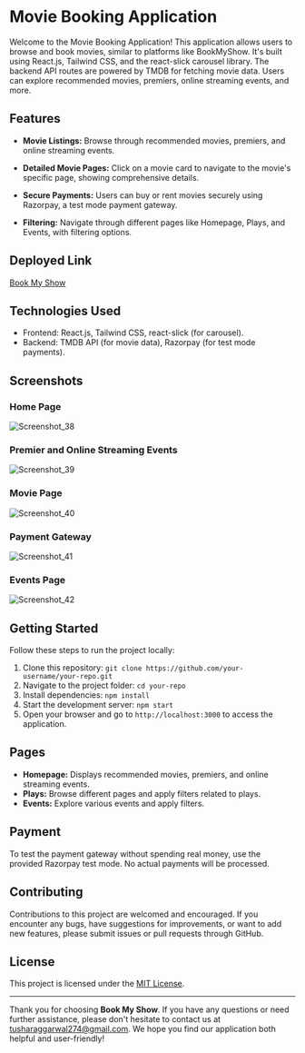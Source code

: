 # Movie Booking Application

Welcome to the Movie Booking Application! This application allows users to browse and book movies, similar to platforms like BookMyShow. It's built using React.js, Tailwind CSS, and the react-slick carousel library. The backend API routes are powered by TMDB for fetching movie data. Users can explore recommended movies, premiers, online streaming events, and more.

## Features

- **Movie Listings:** Browse through recommended movies, premiers, and online streaming events.

- **Detailed Movie Pages:** Click on a movie card to navigate to the movie's specific page, showing comprehensive details.

- **Secure Payments:** Users can buy or rent movies securely using Razorpay, a test mode payment gateway.

- **Filtering:** Navigate through different pages like Homepage, Plays, and Events, with filtering options.

## Deployed Link

[Book My Show](https://book-my-show-clone-teal.vercel.app/)

## Technologies Used

- Frontend: React.js, Tailwind CSS, react-slick (for carousel).
- Backend: TMDB API (for movie data), Razorpay (for test mode payments).

## Screenshots

### Home Page

![Screenshot_38](https://github.com/TusharTechs/book-my-show/assets/56952465/35c0f984-0aed-40c0-bd78-9c485995e51a)

### Premier and Online Streaming Events

![Screenshot_39](https://github.com/TusharTechs/book-my-show/assets/56952465/cba57a2d-2898-41ae-a8e7-41dede7bc6e1)

### Movie Page

![Screenshot_40](https://github.com/TusharTechs/book-my-show/assets/56952465/f6a951a8-c85f-4b8f-83e8-ab5c7b51b5e6)

### Payment Gateway

![Screenshot_41](https://github.com/TusharTechs/book-my-show/assets/56952465/82655a67-7efd-4eb8-9a60-cbebb62fb358)

### Events Page

![Screenshot_42](https://github.com/TusharTechs/book-my-show/assets/56952465/3c1268b5-15f4-45b2-9f87-603b2d876538)



## Getting Started

Follow these steps to run the project locally:

1. Clone this repository: `git clone https://github.com/your-username/your-repo.git`
2. Navigate to the project folder: `cd your-repo`
3. Install dependencies: `npm install`
4. Start the development server: `npm start`
5. Open your browser and go to `http://localhost:3000` to access the application.

## Pages

- **Homepage:** Displays recommended movies, premiers, and online streaming events.
- **Plays:** Browse different pages and apply filters related to plays.
- **Events:** Explore various events and apply filters.

## Payment

To test the payment gateway without spending real money, use the provided Razorpay test mode. No actual payments will be processed.

## Contributing

Contributions to this project are welcomed and encouraged. If you encounter any bugs, have suggestions for improvements, or want to add new features, please submit issues or pull requests through GitHub.

## License

This project is licensed under the [MIT License](LICENSE).

---

Thank you for choosing **Book My Show**. If you have any questions or need further assistance, please don't hesitate to contact us at tusharaggarwal274@gmail.com. We hope you find our application both helpful and user-friendly!
